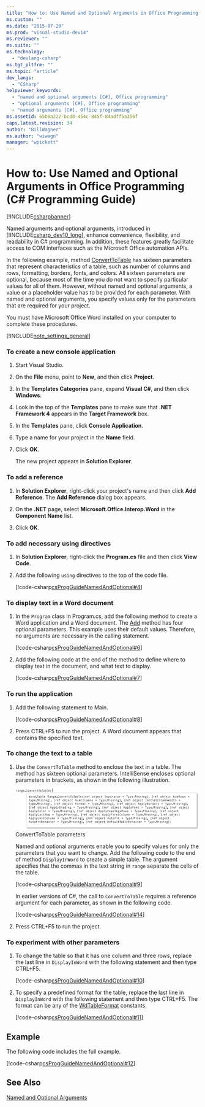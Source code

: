 ```yaml
---
title: "How to: Use Named and Optional Arguments in Office Programming (C# Programming Guide) | Microsoft Docs"
ms.custom: ""
ms.date: "2015-07-20"
ms.prod: "visual-studio-dev14"
ms.reviewer: ""
ms.suite: ""
ms.technology: 
  - "devlang-csharp"
ms.tgt_pltfrm: ""
ms.topic: "article"
dev_langs: 
  - "CSharp"
helpviewer_keywords: 
  - "named and optional arguments [C#], Office programming"
  - "optional arguments [C#], Office programming"
  - "named arguments [C#], Office programming"
ms.assetid: 65b8a222-bcd8-454c-845f-84adff5a356f
caps.latest.revision: 34
author: "BillWagner"
ms.author: "wiwagn"
manager: "wpickett"
---
```

# How to: Use Named and Optional Arguments in Office Programming (C# Programming Guide)
[!INCLUDE[csharpbanner](../../../includes/csharpbanner.md)]

Named arguments and optional arguments, introduced in [!INCLUDE[csharp_dev10_long](../../../includes/csharp-dev10-long-md.md)], enhance convenience, flexibility, and readability in C# programming. In addition, these features greatly facilitate access to COM interfaces such as the Microsoft Office automation APIs.  
  
 In the following example, method [ConvertToTable](http://go.microsoft.com/fwlink/?LinkId=145378) has sixteen parameters that represent characteristics of a table, such as number of columns and rows, formatting, borders, fonts, and colors. All sixteen parameters are optional, because most of the time you do not want to specify particular values for all of them. However, without named and optional arguments, a value or a placeholder value has to be provided for each parameter. With named and optional arguments, you specify values only for the parameters that are required for your project.  
  
 You must have Microsoft Office Word installed on your computer to complete these procedures.  
  
 [!INCLUDE[note_settings_general](../../../includes/note-settings-general-md.md)]  
  
### To create a new console application  
  
1.  Start Visual Studio.  
  
2.  On the **File** menu, point to **New**, and then click **Project**.  
  
3.  In the **Templates Categories** pane, expand **Visual C#**, and then click **Windows**.  
  
4.  Look in the top of the **Templates** pane to make sure that **.NET Framework 4** appears in the **Target Framework** box.  
  
5.  In the **Templates** pane, click **Console Application**.  
  
6.  Type a name for your project in the **Name** field.  
  
7.  Click **OK**.  
  
     The new project appears in **Solution Explorer**.  
  
### To add a reference  
  
1.  In **Solution Explorer**, right-click your project's name and then click **Add Reference**. The **Add Reference** dialog box appears.  
  
2.  On the **.NET** page, select **Microsoft.Office.Interop.Word** in the **Component Name** list.  
  
3.  Click **OK**.  
  
### To add necessary using directives  
  
1.  In **Solution Explorer**, right-click the **Program.cs** file and then click **View Code**.  
  
2.  Add the following `using` directives to the top of the code file.  
  
     [!code-csharp[csProgGuideNamedAndOptional#4](../../../snippets/csharp/VS_Snippets_VBCSharp/csprogguidenamedandoptional/cs/wordprogram.cs#4)]  
  
### To display text in a Word document  
  
1.  In the `Program` class in Program.cs, add the following method to create a Word application and a Word document. The [Add](http://go.microsoft.com/fwlink/?LinkId=145381) method has four optional parameters. This example uses their default values. Therefore, no arguments are necessary in the calling statement.  
  
     [!code-csharp[csProgGuideNamedAndOptional#6](../../../snippets/csharp/VS_Snippets_VBCSharp/csprogguidenamedandoptional/cs/wordprogram.cs#6)]  
  
2.  Add the following code at the end of the method to define where to display text in the document, and what text to display.  
  
     [!code-csharp[csProgGuideNamedAndOptional#7](../../../snippets/csharp/VS_Snippets_VBCSharp/csprogguidenamedandoptional/cs/wordprogram.cs#7)]  
  
### To run the application  
  
1.  Add the following statement to Main.  
  
     [!code-csharp[csProgGuideNamedAndOptional#8](../../../snippets/csharp/VS_Snippets_VBCSharp/csprogguidenamedandoptional/cs/wordprogram.cs#8)]  
  
2.  Press CTRL+F5 to run the project. A Word document appears that contains the specified text.  
  
### To change the text to a table  
  
1.  Use the `ConvertToTable` method to enclose the text in a table. The method has sixteen optional parameters. IntelliSense encloses optional parameters in brackets, as shown in the following illustration.  
  
     ![List of parameters for ConvertToTable method.](../../../csharp/programming-guide/classes-and-structs/media/convert-tableparameters.png "Convert_TableParameters")  
ConvertToTable parameters  
  
     Named and optional arguments enable you to specify values for only the parameters that you want to change. Add the following code to the end of method `DisplayInWord` to create a simple table. The argument specifies that the commas in the text string in `range` separate the cells of the table.  
  
     [!code-csharp[csProgGuideNamedAndOptional#9](../../../snippets/csharp/VS_Snippets_VBCSharp/csprogguidenamedandoptional/cs/wordprogram.cs#9)]  
  
     In earlier versions of C#, the call to `ConvertToTable` requires a reference argument for each parameter, as shown in the following code.  
  
     [!code-csharp[csProgGuideNamedAndOptional#14](../../../snippets/csharp/VS_Snippets_VBCSharp/csprogguidenamedandoptional/cs/wordprogram.cs#14)]  
  
2.  Press CTRL+F5 to run the project.  
  
### To experiment with other parameters  
  
1.  To change the table so that it has one column and three rows, replace the last line in `DisplayInWord` with the following statement and then type CTRL+F5.  
  
     [!code-csharp[csProgGuideNamedAndOptional#10](../../../snippets/csharp/VS_Snippets_VBCSharp/csprogguidenamedandoptional/cs/wordprogram.cs#10)]  
  
2.  To specify a predefined format for the table, replace the last line in `DisplayInWord` with the following statement and then type CTRL+F5. The format can be any of the [WdTableFormat](http://go.microsoft.com/fwlink/?LinkId=145382) constants.  
  
     [!code-csharp[csProgGuideNamedAndOptional#11](../../../snippets/csharp/VS_Snippets_VBCSharp/csprogguidenamedandoptional/cs/wordprogram.cs#11)]  
  
## Example  
 The following code includes the full example.  
  
 [!code-csharp[csProgGuideNamedAndOptional#12](../../../snippets/csharp/VS_Snippets_VBCSharp/csprogguidenamedandoptional/cs/wordprogram.cs#12)]  
  
## See Also  
 [Named and Optional Arguments](../../../csharp/programming-guide/classes-and-structs/named-and-optional-arguments.md)